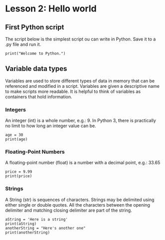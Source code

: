 # Lesson 2: Hello world

<!-- 
2. Use the scripting language to build desktop/console applications to automate common tasks.
2.1.Get started with the scripting language. 
2.1.1. How the interpreter works. 
2.1.2. “Hello, World!” in the chosen language.

2.2.Data types. 
2.2.1. Standard data types. 
2.2.2. Numbers and strings. 
2.2.3. Lists, tuples and dictionaries. 
2.2.4. Assignment statements. 
2.2.5. Formatting Strings. 
2.2.6. Introducing libraries.
-->

## First Python script
The script below is the simplest script ou can write in Python. Save it to a .py file and run it.
~~~
print("Welcome to Python.")
~~~

## Variable data types
Variables are used to store different types of data in memory that can be referenced and modified in a script. Variables are given a descriptive name to make scripts more readable. It is helpful to think of variables as containers that hold information.

### Integers
An integer (int) is a whole number, e.g.: 9. In Python 3, there is practically no limit to how long an integer value can be.
~~~
age = 30
print(age)
~~~

### Floating-Point Numbers
A floating-point number (float) is a number with a decimal point, e.g.: 33.65
~~~
price = 9.99
print(price)
~~~

### Strings
A String (str) is sequences of characters. Strings may be delimited using either single or double quotes. All the characters between the opening delimiter and matching closing delimiter are part of the string.
~~~
aString = 'Here is a string'
print(aString)
anotherString = "Here's another one"
print(anotherString)
~~~
